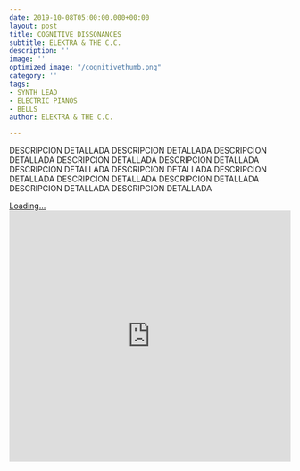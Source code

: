 ```yaml
---
date: 2019-10-08T05:00:00.000+00:00
layout: post
title: COGNITIVE DISSONANCES
subtitle: ELEKTRA & THE C.C.
description: ''
image: ''
optimized_image: "/cognitivethumb.png"
category: ''
tags:
- SYNTH LEAD
- ELECTRIC PIANOS
- BELLS
author: ELEKTRA & THE C.C.

---
```

DESCRIPCION DETALLADA DESCRIPCION DETALLADA DESCRIPCION DETALLADA DESCRIPCION DETALLADA DESCRIPCION DETALLADA DESCRIPCION DETALLADA DESCRIPCION DETALLADA DESCRIPCION DETALLADA DESCRIPCION DETALLADA DESCRIPCION DETALLADA DESCRIPCION DETALLADA DESCRIPCION DETALLADA

<script src="https://gumroad.com/js/gumroad-embed.js"></script>

<div class="gumroad-product-embed" data-gumroad-product-id="CgWnA"><a href="https://gumroad.com/l/CgWnA">Loading...</a></div>

<iframe width="100%" height="450" scrolling="no" frameborder="no" allow="autoplay" src="https://w.soundcloud.com/player/?url=https%3A//api.soundcloud.com/playlists/415207619&color=%2300ff1d&auto_play=true&hide_related=false&show_comments=true&show_user=true&show_reposts=false&show_teaser=true"></iframe>

